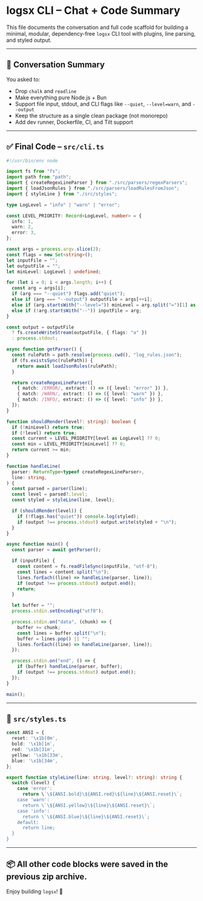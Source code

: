 # logsx CLI – Chat + Code Summary

This file documents the conversation and full code scaffold for building a minimal, modular, dependency-free `logsx` CLI tool with plugins, line parsing, and styled output.

---

## 💬 Conversation Summary

You asked to:

- Drop `chalk` and `readline`
- Make everything pure Node.js + Bun
- Support file input, stdout, and CLI flags like `--quiet`, `--level=warn`, and `--output`
- Keep the structure as a single clean package (not monorepo)
- Add dev runner, Dockerfile, CI, and Tilt support

---

## ✅ Final Code – `src/cli.ts`

```ts
#!/usr/bin/env node

import fs from "fs";
import path from "path";
import { createRegexLineParser } from "./src/parsers/regexParsers";
import { loadJsonRules } from "./src/parsers/loadRulesFromJson";
import { styleLine } from "./src/styles";

type LogLevel = "info" | "warn" | "error";

const LEVEL_PRIORITY: Record<LogLevel, number> = {
  info: 1,
  warn: 2,
  error: 3,
};

const args = process.argv.slice(2);
const flags = new Set<string>();
let inputFile = "";
let outputFile = "";
let minLevel: LogLevel | undefined;

for (let i = 0; i < args.length; i++) {
  const arg = args[i];
  if (arg === "--quiet") flags.add("quiet");
  else if (arg === "--output") outputFile = args[++i];
  else if (arg.startsWith("--level=")) minLevel = arg.split("=")[1] as LogLevel;
  else if (!arg.startsWith("--")) inputFile = arg;
}

const output = outputFile
  ? fs.createWriteStream(outputFile, { flags: "a" })
  : process.stdout;

async function getParser() {
  const rulePath = path.resolve(process.cwd(), "log_rules.json");
  if (fs.existsSync(rulePath)) {
    return await loadJsonRules(rulePath);
  }

  return createRegexLineParser([
    { match: /ERROR/, extract: () => ({ level: "error" }) },
    { match: /WARN/, extract: () => ({ level: "warn" }) },
    { match: /INFO/, extract: () => ({ level: "info" }) },
  ]);
}

function shouldRender(level?: string): boolean {
  if (!minLevel) return true;
  if (!level) return true;
  const current = LEVEL_PRIORITY[level as LogLevel] ?? 0;
  const min = LEVEL_PRIORITY[minLevel] ?? 0;
  return current >= min;
}

function handleLine(
  parser: ReturnType<typeof createRegexLineParser>,
  line: string,
) {
  const parsed = parser(line);
  const level = parsed?.level;
  const styled = styleLine(line, level);

  if (shouldRender(level)) {
    if (!flags.has("quiet")) console.log(styled);
    if (output !== process.stdout) output.write(styled + "\n");
  }
}

async function main() {
  const parser = await getParser();

  if (inputFile) {
    const content = fs.readFileSync(inputFile, "utf-8");
    const lines = content.split("\n");
    lines.forEach((line) => handleLine(parser, line));
    if (output !== process.stdout) output.end();
    return;
  }

  let buffer = "";
  process.stdin.setEncoding("utf8");

  process.stdin.on("data", (chunk) => {
    buffer += chunk;
    const lines = buffer.split("\n");
    buffer = lines.pop() || "";
    lines.forEach((line) => handleLine(parser, line));
  });

  process.stdin.on("end", () => {
    if (buffer) handleLine(parser, buffer);
    if (output !== process.stdout) output.end();
  });
}

main();
```

---

## 🎨 `src/styles.ts`

```ts
const ANSI = {
  reset: '\x1b[0m',
  bold: '\x1b[1m',
  red: '\x1b[31m',
  yellow: '\x1b[33m',
  blue: '\x1b[34m',
};

export function styleLine(line: string, level?: string): string {
  switch (level) {
    case 'error':
      return \`\${ANSI.bold}\${ANSI.red}\${line}\${ANSI.reset}\`;
    case 'warn':
      return \`\${ANSI.yellow}\${line}\${ANSI.reset}\`;
    case 'info':
      return \`\${ANSI.blue}\${line}\${ANSI.reset}\`;
    default:
      return line;
  }
}
```

---

## 📦 All other code blocks were saved in the previous zip archive.

Enjoy building `logsx`! 🚀
